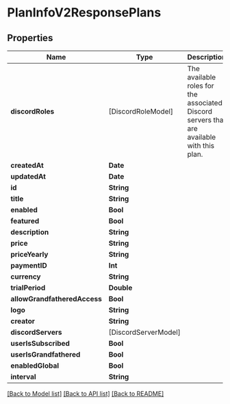 # PlanInfoV2ResponsePlans

## Properties
Name | Type | Description | Notes
------------ | ------------- | ------------- | -------------
**discordRoles** | [DiscordRoleModel] | The available roles for the associated Discord servers that are available with this plan. | 
**createdAt** | **Date** |  | 
**updatedAt** | **Date** |  | 
**id** | **String** |  | 
**title** | **String** |  | 
**enabled** | **Bool** |  | 
**featured** | **Bool** |  | 
**description** | **String** |  | 
**price** | **String** |  | 
**priceYearly** | **String** |  | [optional] 
**paymentID** | **Int** |  | 
**currency** | **String** |  | 
**trialPeriod** | **Double** |  | 
**allowGrandfatheredAccess** | **Bool** |  | 
**logo** | **String** |  | 
**creator** | **String** |  | 
**discordServers** | [DiscordServerModel] |  | 
**userIsSubscribed** | **Bool** |  | 
**userIsGrandfathered** | **Bool** |  | 
**enabledGlobal** | **Bool** |  | 
**interval** | **String** |  | 

[[Back to Model list]](../README.md#documentation-for-models) [[Back to API list]](../README.md#documentation-for-api-endpoints) [[Back to README]](../README.md)


